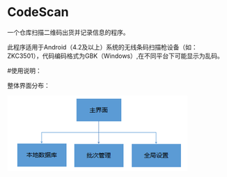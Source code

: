 # CodeScan
一个仓库扫描二维码出货并记录信息的程序。

此程序适用于Android（4.2及以上）系统的无线条码扫描枪设备（如：ZKC3501），代码编码格式为GBK（Windows）,在不同平台下可能显示为乱码。

#使用说明：

整体界面分布：

![image](https://github.com/ZhongLeiDev/ZhongLeiDev.github.io/raw/master/scanimg/a.png)
